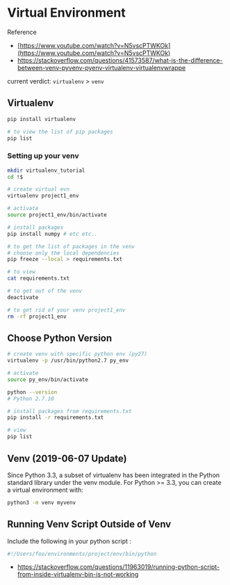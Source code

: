 # Virtual Environment

Reference 

- [https://www.youtube.com/watch?v=N5vscPTWKOk](https://www.youtube.com/watch?v=N5vscPTWKOk)
- https://stackoverflow.com/questions/41573587/what-is-the-difference-between-venv-pyvenv-pyenv-virtualenv-virtualenvwrappe

current verdict: `virtualenv` > `venv`

## Virtualenv 

```sh 
pip install virtualenv

# to view the list of pip packages 
pip list 
```

### Setting up your venv

```sh 
mkdir virtualenv_tutorial
cd !$

# create virtual evn 
virtualenv project1_env

# activate 
source project1_env/bin/activate

# install packages 
pip install numpy # etc etc.. 

# to get the list of packages in the venv
# choose only the local dependencies 
pip freeze --local > requirements.txt

# to view 
cat requirements.txt

# to get out of the venv 
deactivate 

# to get rid of your venv project1_env
rm -rf project1_env
```

## Choose Python Version

```sh 
# create venv with specific python env (py27)
virtualenv -p /usr/bin/python2.7 py_env

# activate 
source py_env/bin/activate

python --version
# Python 2.7.10

# install packages from requirements.txt
pip install -r requirements.txt

# view 
pip list
```

## Venv (2019-06-07 Update)

Since Python 3.3, a subset of virtualenv has been integrated in the Python standard library under the venv module. For Python >= 3.3, you can create a virtual environment with:

```sh 
python3 -m venv myvenv
```

## Running Venv Script Outside of Venv 

Include the following in your python script : 

```py 
#!/Users/foo/environments/project/env/bin/python
```

- https://stackoverflow.com/questions/11963019/running-python-script-from-inside-virtualenv-bin-is-not-working